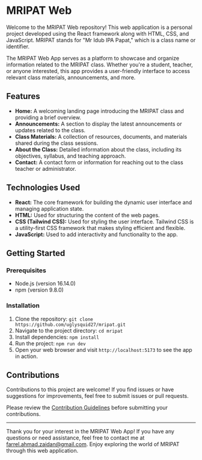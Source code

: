 # MRIPAT Web

Welcome to the MRIPAT Web repository! This web application is a personal project developed using the React framework along with HTML, CSS, and JavaScript. MRIPAT stands for "Mr Idub IPA Papat," which is a class name or identifier.

The MRIPAT Web App serves as a platform to showcase and organize information related to the MRIPAT class. Whether you're a student, teacher, or anyone interested, this app provides a user-friendly interface to access relevant class materials, announcements, and more.

## Features

- **Home:** A welcoming landing page introducing the MRIPAT class and providing a brief overview.
- **Announcements:** A section to display the latest announcements or updates related to the class.
- **Class Materials:** A collection of resources, documents, and materials shared during the class sessions.
- **About the Class:** Detailed information about the class, including its objectives, syllabus, and teaching approach.
- **Contact:** A contact form or information for reaching out to the class teacher or administrator.

## Technologies Used

- **React:** The core framework for building the dynamic user interface and managing application state.
- **HTML:** Used for structuring the content of the web pages.
- **CSS (Tailwind CSS):** Used for styling the user interface. Tailwind CSS is a utility-first CSS framework that makes styling efficient and flexible.
- **JavaScript:** Used to add interactivity and functionality to the app.

## Getting Started

### Prerequisites

- Node.js (version 16.14.0)
- npm (version 9.8.0)

### Installation

1. Clone the repository: `git clone https://github.com/uglysquid27/mripat.git`
2. Navigate to the project directory: `cd mripat`
5. Install dependencies: `npm install`
4. Run the project: `npm run dev`
5. Open your web browser and visit `http://localhost:5173` to see the app in action.

## Contributions

Contributions to this project are welcome! If you find issues or have suggestions for improvements, feel free to submit issues or pull requests.

Please review the [Contribution Guidelines](CONTRIBUTING.md) before submitting your contributions.

---

Thank you for your interest in the MRIPAT Web App! If you have any questions or need assistance, feel free to contact me at farrel.ahmad.zaidan@gmail.com. Enjoy exploring the world of MRIPAT through this web application.
